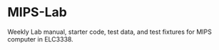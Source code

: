 # MIPS-Lab
Weekly Lab manual, starter code, test data, and test fixtures for MIPS computer in ELC3338.
